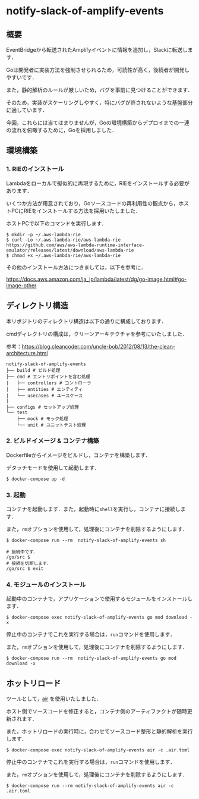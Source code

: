 # notify-slack-of-amplify-events

## 概要

EventBridgeから転送されたAmplifyイベントに情報を追加し，Slackに転送します．

Goは開発者に実装方法を強制させられるため，可読性が高く，後続者が開発しやすいです．

また，静的解析のルールが厳しいため，バグを事前に見つけることができます．

そのため，実装がスケーリングしやすく，特にバグが許されないような基盤部分に適しています．

今回，これらには当てはまりませんが，Goの環境構築からデプロイまでの一連の流れを俯瞰するために，Goを採用しました．

## 環境構築

### 1. RIEのインストール

Lambdaをローカルで擬似的に再現するために，RIEをインストールする必要があります．

いくつか方法が用意されており，Goソースコードの再利用性の観点から，ホストPCにRIEをインストールする方法を採用いたしました．

ホストPCで以下のコマンドを実行します．

```shell
$ mkdir -p ~/.aws-lambda-rie
$ curl -Lo ~/.aws-lambda-rie/aws-lambda-rie https://github.com/aws/aws-lambda-runtime-interface-emulator/releases/latest/download/aws-lambda-rie
$ chmod +x ~/.aws-lambda-rie/aws-lambda-rie
```

その他のインストール方法につきましては，以下を参考に．

https://docs.aws.amazon.com/ja_jp/lambda/latest/dg/go-image.html#go-image-other

## ディレクトリ構造

本リポジトリのディレクトリ構造は以下の通りに構成しております．

cmdディレクトリの構成は，クリーンアーキテクチャを参考にいたしました．

参考：https://blog.cleancoder.com/uncle-bob/2012/08/13/the-clean-architecture.html

```
notify-slack-of-amplify-events
├── build # ビルド処理
├── cmd # エントリポイントを含む処理
|   ├── controllers # コントローラ
|   ├── entities # エンティティ
|   └── usecases # ユースケース
|
├── configs # セットアップ処理
└── test
    ├── mock # モック処理
    └── unit # ユニットテスト処理
```

### 2. ビルドイメージ & コンテナ構築

Dockerfileからイメージをビルドし，コンテナを構築します．

デタッチモードを使用して起動します．

```shell
$ docker-compose up -d
````

### 3. 起動

コンテナを起動します．また，起動時に```shell```を実行し，コンテナに接続します．

また，```rm```オプションを使用して，処理後にコンテナを削除するようにします．

```shell
$ docker-compose run --rm  notify-slack-of-amplify-events sh

# 接続中です．
/go/src $
# 接続を切断します．
/go/src $ exit
```

### 4. モジュールのインストール

起動中のコンテナで，アプリケーションで使用するモジュールをインストールします．

```shell
$ docker-compose exec notify-slack-of-amplify-events go mod download -x
```

停止中のコンテナでこれを実行する場合は，```run```コマンドを使用します．

また，```rm```オプションを使用して，処理後にコンテナを削除するようにします．

```shell
$ docker-compose run --rm  notify-slack-of-amplify-events go mod download -x
```

## ホットリロード

ツールとして，[air](https://github.com/cosmtrek/air) を使用いたしました．

ホスト側でソースコードを修正すると，コンテナ側のアーティファクトが随時更新されます．

また，ホットリロードの実行時に，合わせてソースコード整形と静的解析を実行します．

```shell
$ docker-compose exec notify-slack-of-amplify-events air -c .air.toml
```

停止中のコンテナでこれを実行する場合は，```run```コマンドを使用します．

また，```rm```オプションを使用して，処理後にコンテナを削除するようにします．

```shell
$ docker-compose run --rm notify-slack-of-amplify-events air -c .air.toml
```
